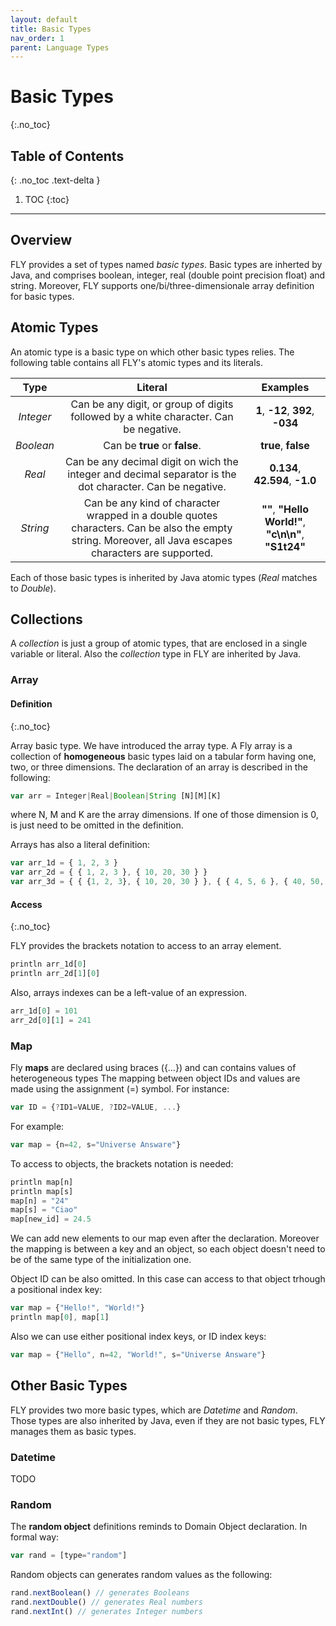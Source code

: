 ```yaml
---
layout: default
title: Basic Types
nav_order: 1
parent: Language Types
---
```


# Basic Types
{:.no_toc}

## Table of Contents 
{: .no_toc .text-delta }
1. TOC
{:toc}

---

## Overview

FLY provides a set of types named _basic types_. Basic types are inherted by Java, and comprises boolean, integer, real (double point precision float) and string.
Moreover, FLY supports one/bi/three-dimensionale array definition for basic types.

## Atomic Types

An atomic type is a basic type on which other basic types relies.
The following table contains all FLY's atomic types and its literals.

|Type|Literal|Examples|
|:---:|:---:|:---:|
|_Integer_  |Can be any digit, or group of digits followed by a white character. Can be negative.|__1__, __-12__, __392__, __-034__|
|_Boolean_  |Can be __true__ or __false__.|__true__, __false__|
|_Real_     |Can be any decimal digit on wich the integer and decimal separator is the dot character. Can be negative.|__0.134__, __42.594__, __-1.0__|
|_String_   |Can be any kind of character wrapped in a double quotes characters. Can be also the empty string. Moreover, all Java escapes characters are supported.|__""__, __"Hello World!"__, __"c\n\n"__, __"S1t24"__|

Each of those basic types is inherited by Java atomic types (_Real_ matches to _Double_).

## Collections

A _collection_ is just a group of atomic types, that are enclosed in a single variable or literal. Also the _collection_ type in FLY are inherited by Java.

### Array

#### Definition
{:.no_toc}

Array basic type. We have introduced the array type. A Fly array is a collection of __homogeneous__ basic types laid on a tabular form having one, two, or three dimensions. The declaration of an array is described in the following:

```js
var arr = Integer|Real|Boolean|String [N][M][K]
```
where N, M and K are the array dimensions. If one of those dimension is 0, is just need to be omitted in the definition.

Arrays has also a literal definition:

```js
var arr_1d = { 1, 2, 3 }
var arr_2d = { { 1, 2, 3 }, { 10, 20, 30 } }
var arr_3d = { { {1, 2, 3}, { 10, 20, 30 } }, { { 4, 5, 6 }, { 40, 50, 60 } } }
```

#### Access
{:.no_toc}

FLY provides the brackets notation to access to an array element.
```js
println arr_1d[0]
println arr_2d[1][0]
```

Also, arrays indexes can be a left-value of an expression.
```js
arr_1d[0] = 101
arr_2d[0][1] = 241
```

### Map

Fly __maps__ are declared using braces ({…}) and can contains values ​​of heterogeneous types The mapping between object IDs and values are made using the assignment (=) symbol.
For instance:

```js
var ID = {?ID1=VALUE, ?ID2=VALUE, ...}
```

For example:
```js
var map = {n=42, s="Universe Answare"}
```

To access to objects, the brackets notation is needed:
```js
println map[n]
println map[s]
map[n] = "24"
map[s] = "Ciao"
map[new_id] = 24.5
```
We can add new elements to our map even after the declaration.
Moreover the mapping is between a key and an object, so each object doesn't need to be of the same type of the initialization one.

Object ID can be also omitted. In this case can access to that object trhough a positional index key:
```js
var map = {"Hello!", "World!"}
println map[0], map[1]
```

Also we can use either positional index keys, or ID index keys:
```js
var map = {"Hello", n=42, "World!", s="Universe Answare"}
```

## Other Basic Types

FLY provides two more basic types, which are _Datetime_ and _Random_.
Those types are also inherited by Java, even if they are not basic types, FLY manages them as basic types.

### Datetime

TODO

### Random

The __random object__ definitions reminds to Domain Object declaration.
In formal way:
```js
var rand = [type="random"]
```

Random objects can generates random values as the following:
```js
rand.nextBoolean() // generates Booleans
rand.nextDouble() // generates Real numbers
rand.nextInt() // generates Integer numbers
```